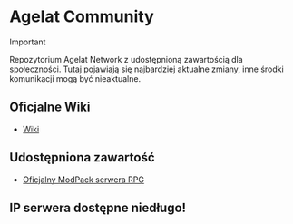 # Agelat Community
> [!IMPORTANT]
> Repozytorium Agelat Network z udostępnioną zawartością dla społeczności.
> Tutaj pojawiają się najbardziej aktualne zmiany, inne środki komunikacji mogą być nieaktualne.
## Oficjalne Wiki
- [Wiki](https://github.com/Mentonor/agelat-community/wiki)
## Udostępniona zawartość
- [Oficjalny ModPack serwera RPG](https://github.com/Mentonor/agelat-community/tree/35cb9075e1c7fbf745f0774936ef6485642f1b19ModPack)
## IP serwera dostępne niedługo!
